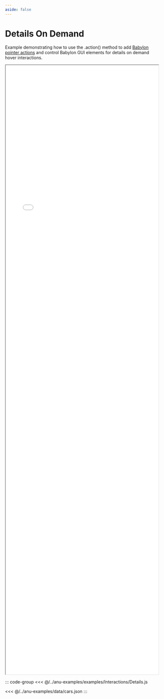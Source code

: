 ```yaml
---
aside: false
---
```



# Details On Demand

Example demonstrating how to use the .action() method to add [Babylon pointer actions](https://doc.babylonjs.com/features/featuresDeepDive/events/actions) and control Babylon GUI elements for details on demand hover interactions. 

<div style="width: 100%;">
    <iframe id="inlineFrameExample"
        allow="xr-spatial-tracking; camera"
        allowfullscreen=""
        title="Inline Frame Example"
        src="/anu/examples.html?example=details">
    </iframe>
</div>


<style>
    iframe {
        width: 100%;
        height: 50vh;
        display: block;
        margin-left: auto;
        margin-right: auto;
    }
</style>

::: code-group
<<< @/../anu-examples/examples/Interactions/Details.js 

<<< @/../anu-examples/data/cars.json
:::